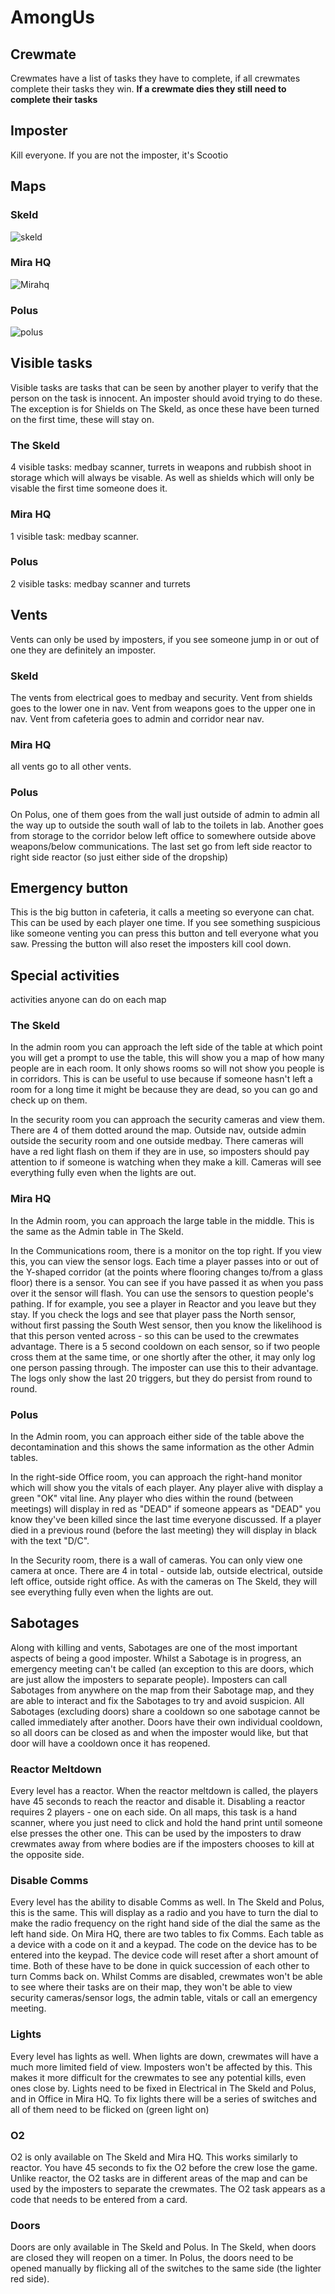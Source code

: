 # AmongUs

## Crewmate 
Crewmates have a list of tasks they have to complete, if all crewmates complete their tasks they win.
**If a crewmate dies they still need to complete their tasks**

## Imposter
Kill everyone. If you are not the imposter, it's Scootio

## Maps

### Skeld
![skeld](https://cdn.discordapp.com/attachments/756590933130215594/756591114211033129/image.png)

### Mira HQ
![Mirahq](https://preview.redd.it/wfwl3i60iej51.jpg?width=3600&format=pjpg&auto=webp&s=a82e10162c1cb1d6b87d2645501564ff4ce9ce95)

### Polus
![polus](https://i.redd.it/e7zqd74cfwi51.jpg)

## Visible tasks

Visible tasks are tasks that can be seen by another player to verify that the person on the task is innocent. An imposter should avoid trying to do these. The exception is for Shields on The Skeld, as once these have been turned on the first time, these will stay on.

### The Skeld

4 visible tasks: medbay scanner, turrets in weapons and rubbish shoot in storage which will always be visable. As well as shields which will only be visable the first time someone does it.

### Mira HQ

1 visible task: medbay scanner.

### Polus

2 visible tasks: medbay scanner and turrets

## Vents

Vents can only be used by imposters, if you see someone jump in or out of one they are definitely an imposter.

### Skeld

The vents from electrical goes to medbay and security.
Vent from shields goes to the lower one in nav.
Vent from weapons goes to the upper one in nav.
Vent from cafeteria goes to admin and corridor near nav.

### Mira HQ

all vents go to all other vents.

### Polus
On Polus, one of them goes from the wall just outside of admin to admin all the way up to outside the south wall of lab to the toilets in lab.
Another goes from storage to the corridor below left office to somewhere outside above weapons/below communications.
The last set go from left side reactor to right side reactor (so just either side of the dropship)

## Emergency button

This is the big button in cafeteria, it calls a meeting so everyone can chat.
This can be used by each player one time.
If you see something suspicious like someone venting you can press this button and tell everyone what you saw.
Pressing the button will also reset the imposters kill cool down.

## Special activities

activities anyone can do on each map

### The Skeld

In the admin room you can approach the left side of the table at which point you will get a prompt to use the table, this will show you a map of how many people are in each room. It only shows rooms so will not show you people is in corridors. This is can be useful to use because if someone hasn't left a room for a long time it might be because they are dead, so you can go and check up on them.

In the security room you can approach the security cameras and view them. There are 4 of them dotted around the map.
Outside nav, outside admin outside the security room and one outside medbay.
There cameras will have a red light flash on them if they are in use, so imposters should pay attention to if someone is watching when they make a kill.
Cameras will see everything fully even when the lights are out.

### Mira HQ

In the Admin room, you can approach the large table in the middle. This is the same as the Admin table in The Skeld.

In the Communications room, there is a monitor on the top right. If you view this, you can view the sensor logs. Each time a player passes into or out of the Y-shaped corridor (at the points where flooring changes to/from a glass floor) there is a sensor. You can see if you have passed it as when you pass over it the sensor will flash.
You can use the sensors to question people's pathing. If for example, you see a player in Reactor and you leave but they stay. If you check the logs and see that player pass the North sensor, without first passing the South West sensor, then you know the likelihood is that this person vented across - so this can be used to the crewmates advantage. There is a 5 second cooldown on each sensor, so if two people cross them at the same time, or one shortly after the other, it may only log one person passing through. The imposter can use this to their advantage.
The logs only show the last 20 triggers, but they do persist from round to round.

### Polus

In the Admin room, you can approach either side of the table above the decontamination and this shows the same information as the other Admin tables.

In the right-side Office room, you can approach the right-hand monitor which will show you the vitals of each player. Any player alive with display a green "OK" vital line. Any player who dies within the round (between meetings) will display in red as "DEAD" if someone appears as "DEAD" you know they've been killed since the last time everyone discussed. If a player died in a previous round (before the last meeting) they will display in black with the text "D/C".

In the Security room, there is a wall of cameras. You can only view one camera at once. There are 4 in total - outside lab, outside electrical, outside left office, outside right office.
As with the cameras on The Skeld, they will see everything fully even when the lights are out.

## Sabotages

Along with killing and vents, Sabotages are one of the most important aspects of being a good imposter. Whilst a Sabotage is in progress, an emergency meeting can't be called (an exception to this are doors, which are just allow the imposters to separate people). Imposters can call Sabotages from anywhere on the map from their Sabotage map, and they are able to interact and fix the Sabotages to try and avoid suspicion. All Sabotages (excluding doors) share a cooldown so one sabotage cannot be called immediately after another. Doors have their own individual cooldown, so all doors can be closed as and when the imposter would like, but that door will have a cooldown once it has reopened.

### Reactor Meltdown

Every level has a reactor. When the reactor meltdown is called, the players have 45 seconds to reach the reactor and disable it. Disabling a reactor requires 2 players - one on each side. On all maps, this task is a hand scanner, where you just need to click and hold the hand print until someone else presses the other one. This can be used by the imposters to draw crewmates away from where bodies are if the imposters chooses to kill at the opposite side.

### Disable Comms

Every level has the ability to disable Comms as well. In The Skeld and Polus, this is the same. This will display as a radio and you have to turn the dial to make the radio frequency on the right hand side of the dial the same as the left hand side. On Mira HQ, there are two tables to fix Comms. Each table as a device with a code on it and a keypad. The code on the device has to be entered into the keypad. The device code will reset after a short amount of time. Both of these have to be done in quick succession of each other to turn Comms back on.
Whilst Comms are disabled, crewmates won't be able to see where their tasks are on their map, they won't be able to view security cameras/sensor logs, the admin table, vitals or call an emergency meeting.

### Lights

Every level has lights as well. When lights are down, crewmates will have a much more limited field of view. Imposters won't be affected by this. This makes it more difficult for the crewmates to see any potential kills, even ones close by. Lights need to be fixed in Electrical in The Skeld and Polus, and in Office in Mira HQ. To fix lights there will be a series of switches and all of them need to be flicked on (green light on)

### O2

O2 is only available on The Skeld and Mira HQ. This works similarly to reactor. You have 45 seconds to fix the O2 before the crew lose the game. Unlike reactor, the O2 tasks are in different areas of the map and can be used by the imposters to separate the crewmates. The O2 task appears as a code that needs to be entered from a card.

### Doors

Doors are only available in The Skeld and Polus. In The Skeld, when doors are closed they will reopen on a timer. In Polus, the doors need to be opened manually by flicking all of the switches to the same side (the lighter red side).
